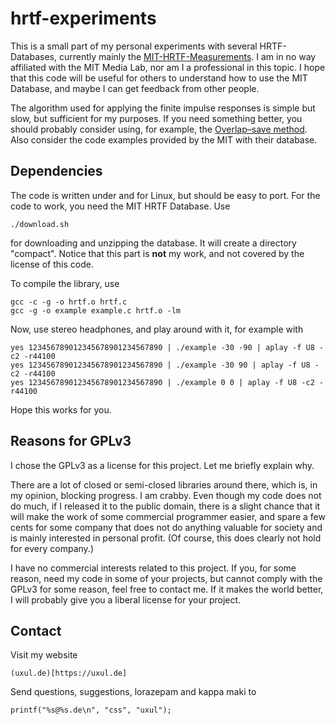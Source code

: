 hrtf-experiments
================

This is a small part of my personal experiments with several
HRTF-Databases, currently mainly the
[MIT-HRTF-Measurements](http://sound.media.mit.edu/resources/KEMAR.html). I
am in no way affiliated with the MIT Media Lab, nor am I a
professional in this topic. I hope that this code will be useful for
others to understand how to use the MIT Database, and maybe I can get
feedback from other people.

The algorithm used for applying the finite impulse responses is simple
but slow, but sufficient for my purposes. If you need something
better, you should probably consider using, for example, the
[Overlap–save
method](https://en.wikipedia.org/wiki/Overlap%E2%80%93save_method). Also
consider the code examples provided by the MIT with their database.

Dependencies
------------

The code is written under and for Linux, but should be easy to
port. For the code to work, you need the MIT HRTF Database. Use

    ./download.sh

for downloading and unzipping the database. It will create a directory
"compact". Notice that this part is **not** my work, and not covered
by the license of this code.

To compile the library, use

    gcc -c -g -o hrtf.o hrtf.c
    gcc -g -o example example.c hrtf.o -lm

Now, use stereo headphones, and play around with it, for example with

    yes 123456789012345678901234567890 | ./example -30 -90 | aplay -f U8 -c2 -r44100
    yes 123456789012345678901234567890 | ./example -30 90 | aplay -f U8 -c2 -r44100
    yes 123456789012345678901234567890 | ./example 0 0 | aplay -f U8 -c2 -r44100

Hope this works for you.

Reasons for GPLv3
-----------------

I chose the GPLv3 as a license for this project. Let me briefly
explain why.

There are a lot of closed or semi-closed libraries around there, which
is, in my opinion, blocking progress. I am crabby. Even though my code
does not do much, if I released it to the public domain, there is a
slight chance that it will make the work of some commercial programmer
easier, and spare a few cents for some company that does not do
anything valuable for society and is mainly interested in personal
profit. (Of course, this does clearly not hold for every company.)

I have no commercial interests related to this project. If you, for
some reason, need my code in some of your projects, but cannot comply
with the GPLv3 for some reason, feel free to contact me. If it makes
the world better, I will probably give you a liberal license for your
project.

Contact
-------

Visit my website

	(uxul.de)[https://uxul.de]

Send questions, suggestions, lorazepam and kappa maki to

    printf("%s@%s.de\n", "css", "uxul");
